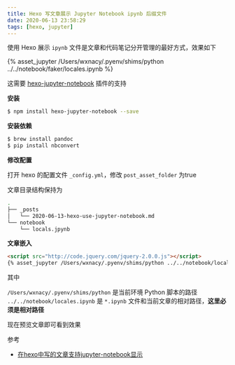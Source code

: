 ```yaml
---
title: Hexo 写文章展示 Jupyter Notebook ipynb 后缀文件
date: 2020-06-13 23:58:29
tags: [hexo, jupyter]
---
```


使用 Hexo 展示 `ipynb` 文件是文章和代码笔记分开管理的最好方式，效果如下

<!-- more -->
<!-- toc -->

<script src="http://code.jquery.com/jquery-2.0.0.js"></script>
{% asset_jupyter /Users/wxnacy/.pyenv/shims/python ../../notebook/faker/locales.ipynb %}

这需要 [hexo-jupyter-notebook](https://github.com/qiliux/hexo-jupyter-notebook) 插件的支持

**安装**

```bash
$ npm install hexo-jupyter-notebook --save
```

**安装依赖**

```bash
$ brew install pandoc
$ pip install nbconvert
```

**修改配置**

打开 hexo 的配置文件 `_config.yml`，修改 `post_asset_folder` 为true

文章目录结构保持为

```bash
.
├── _posts
│   └── 2020-06-13-hexo-use-jupyter-notebook.md
└── notebook
    └── locals.jpynb
```

**文章嵌入**

```markdown
<script src="http://code.jquery.com/jquery-2.0.0.js"></script>
{% asset_jupyter /Users/wxnacy/.pyenv/shims/python ../../notebook/locales.ipynb %}
```

其中

`/Users/wxnacy/.pyenv/shims/python` 是当前环境 Python 脚本的路径
`../../notebook/locales.ipynb` 是 `*.ipynb` 文件和当前文章的相对路径，**这里必须是相对路径**

现在预览文章即可看到效果


参考

- [在hexo中写的文章支持jupyter-notebook显示](http://huanyouchen.github.io/2018/05/30/hexo-support-jupyter-notebook-in-blog/)




